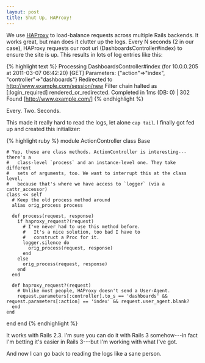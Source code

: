 ```yaml
---
layout: post
title: Shut Up, HAProxy!
---
```


We use [HAProxy][1] to load-balance requests across multiple Rails backends. It works great, but man does it clutter up the logs. Every N seconds (2 in our case), HAProxy requests our root url (DashboardsController#index) to ensure the site is up. This results in lots of log entries like this:

{% highlight text %}
Processing DashboardsController#index (for 10.0.0.205 at 2011-03-07 06:42:20) [GET]
  Parameters: {"action"=>"index", "controller"=>"dashboards"}
Redirected to http://www.example.com/session/new
Filter chain halted as [:login_required] rendered_or_redirected.
Completed in 1ms (DB: 0) | 302 Found [http://www.example.com/]
{% endhighlight %}

Every. Two. Seconds.

This made it really hard to read the logs, let alone `cap tail`. I finally got fed up and created this initializer:


{% highlight ruby %}
module ActionController
  class Base

    # Yup, these are class methods. ActionController is interesting---there's a
    #   class-level `process` and an instance-level one. They take different
    #   sets of arguments, too. We want to interrupt this at the class level,
    #   because that's where we have access to `logger` (via a cattr_accessor)
    class << self
      # Keep the old process method around
      alias orig_process process

      def process(request, response)
        if haproxy_request?(request)
          # I've never had to use this method before. 
          #   It's a nice solution, too bad I have to 
          #   construct a Proc for it.
          logger.silence do 
            orig_process(request, response)
          end
        else
          orig_process(request, response)
        end
      end

      def haproxy_request?(request)
        # Unlike most people, HAProxy doesn't send a User-Agent.
        request.parameters[:controller].to_s == 'dashboards' && request.parameters[:action] == 'index' && request.user_agent.blank?
      end
    end

  end
end
{% endhighlight %}

It works with Rails 2.3. I'm sure you can do it with Rails 3 somehow---in fact I'm betting it's easier in Rails 3---but I'm working with what I've got.

And now I can go back to reading the logs like a sane person.

[1]: http://haproxy.1wt.eu/
